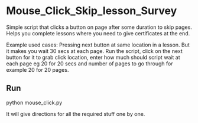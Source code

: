 # Mouse_Click_Skip_lesson_Survey
Simple script that clicks a button on page after some duration to skip pages. Helps you complete lessons where you need to give certificates at the end.

Example used cases:
Pressing next button at same location in a lesson. But it makes you wait 30 secs at each page. Run the script, click on the next button for it to grab click location, enter how much should script wait at each page eg 20 for 20 secs and number of pages to go through for example 20 for 20 pages.


## Run
python mouse_click.py

It will give directions for all the required stuff one by one.
